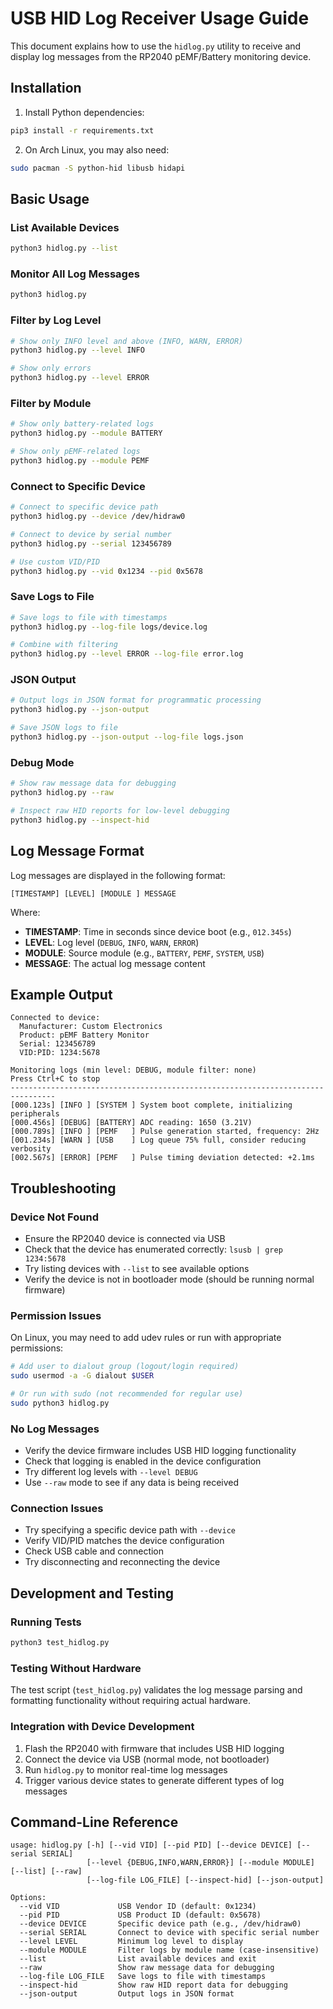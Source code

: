 # USB HID Log Receiver Usage Guide

This document explains how to use the `hidlog.py` utility to receive and display log messages from the RP2040 pEMF/Battery monitoring device.

## Installation

1. Install Python dependencies:
```bash
pip3 install -r requirements.txt
```

2. On Arch Linux, you may also need:
```bash
sudo pacman -S python-hid libusb hidapi
```

## Basic Usage

### List Available Devices
```bash
python3 hidlog.py --list
```

### Monitor All Log Messages
```bash
python3 hidlog.py
```

### Filter by Log Level
```bash
# Show only INFO level and above (INFO, WARN, ERROR)
python3 hidlog.py --level INFO

# Show only errors
python3 hidlog.py --level ERROR
```

### Filter by Module
```bash
# Show only battery-related logs
python3 hidlog.py --module BATTERY

# Show only pEMF-related logs
python3 hidlog.py --module PEMF
```

### Connect to Specific Device
```bash
# Connect to specific device path
python3 hidlog.py --device /dev/hidraw0

# Connect to device by serial number
python3 hidlog.py --serial 123456789

# Use custom VID/PID
python3 hidlog.py --vid 0x1234 --pid 0x5678
```

### Save Logs to File
```bash
# Save logs to file with timestamps
python3 hidlog.py --log-file logs/device.log

# Combine with filtering
python3 hidlog.py --level ERROR --log-file error.log
```

### JSON Output
```bash
# Output logs in JSON format for programmatic processing
python3 hidlog.py --json-output

# Save JSON logs to file
python3 hidlog.py --json-output --log-file logs.json
```

### Debug Mode
```bash
# Show raw message data for debugging
python3 hidlog.py --raw

# Inspect raw HID reports for low-level debugging
python3 hidlog.py --inspect-hid
```

## Log Message Format

Log messages are displayed in the following format:
```
[TIMESTAMP] [LEVEL] [MODULE ] MESSAGE
```

Where:
- **TIMESTAMP**: Time in seconds since device boot (e.g., `012.345s`)
- **LEVEL**: Log level (`DEBUG`, `INFO`, `WARN`, `ERROR`)
- **MODULE**: Source module (e.g., `BATTERY`, `PEMF`, `SYSTEM`, `USB`)
- **MESSAGE**: The actual log message content

## Example Output

```
Connected to device:
  Manufacturer: Custom Electronics
  Product: pEMF Battery Monitor
  Serial: 123456789
  VID:PID: 1234:5678

Monitoring logs (min level: DEBUG, module filter: none)
Press Ctrl+C to stop
--------------------------------------------------------------------------------
[000.123s] [INFO ] [SYSTEM ] System boot complete, initializing peripherals
[000.456s] [DEBUG] [BATTERY] ADC reading: 1650 (3.21V)
[000.789s] [INFO ] [PEMF   ] Pulse generation started, frequency: 2Hz
[001.234s] [WARN ] [USB    ] Log queue 75% full, consider reducing verbosity
[002.567s] [ERROR] [PEMF   ] Pulse timing deviation detected: +2.1ms
```

## Troubleshooting

### Device Not Found
- Ensure the RP2040 device is connected via USB
- Check that the device has enumerated correctly: `lsusb | grep 1234:5678`
- Try listing devices with `--list` to see available options
- Verify the device is not in bootloader mode (should be running normal firmware)

### Permission Issues
On Linux, you may need to add udev rules or run with appropriate permissions:
```bash
# Add user to dialout group (logout/login required)
sudo usermod -a -G dialout $USER

# Or run with sudo (not recommended for regular use)
sudo python3 hidlog.py
```

### No Log Messages
- Verify the device firmware includes USB HID logging functionality
- Check that logging is enabled in the device configuration
- Try different log levels with `--level DEBUG`
- Use `--raw` mode to see if any data is being received

### Connection Issues
- Try specifying a specific device path with `--device`
- Verify VID/PID matches the device configuration
- Check USB cable and connection
- Try disconnecting and reconnecting the device

## Development and Testing

### Running Tests
```bash
python3 test_hidlog.py
```

### Testing Without Hardware
The test script (`test_hidlog.py`) validates the log message parsing and formatting functionality without requiring actual hardware.

### Integration with Device Development
1. Flash the RP2040 with firmware that includes USB HID logging
2. Connect the device via USB (normal mode, not bootloader)
3. Run `hidlog.py` to monitor real-time log messages
4. Trigger various device states to generate different types of log messages

## Command-Line Reference

```
usage: hidlog.py [-h] [--vid VID] [--pid PID] [--device DEVICE] [--serial SERIAL]
                 [--level {DEBUG,INFO,WARN,ERROR}] [--module MODULE] [--list] [--raw] 
                 [--log-file LOG_FILE] [--inspect-hid] [--json-output]

Options:
  --vid VID             USB Vendor ID (default: 0x1234)
  --pid PID             USB Product ID (default: 0x5678)
  --device DEVICE       Specific device path (e.g., /dev/hidraw0)
  --serial SERIAL       Connect to device with specific serial number
  --level LEVEL         Minimum log level to display
  --module MODULE       Filter logs by module name (case-insensitive)
  --list                List available devices and exit
  --raw                 Show raw message data for debugging
  --log-file LOG_FILE   Save logs to file with timestamps
  --inspect-hid         Show raw HID report data for debugging
  --json-output         Output logs in JSON format
```